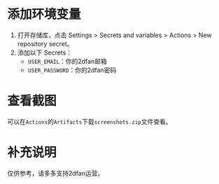 # 添加环境变量
1. 打开存储库，点击 Settings > Secrets and variables > Actions > New repository secret。
2. 添加以下 Secrets：
   + `USER_EMAIL`：你的2dfan邮箱
   + `USER_PASSWORD`：你的2dfan密码
     
# 查看截图
可以在`Actions`的`Artifacts`下载`screenshots.zip`文件查看。

# 补充说明
仅供参考，请多多支持2dfan运营。